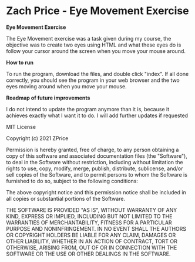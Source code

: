 # Zach Price - Eye Movement Exercise

**Eye Movement Exercise**

The Eye Movement exercise was a task given during my course, the objective was to create two eyes using HTML and what these eyes do is follow your cursor around the screen when you move your mouse around. 

**How to run**

To run the program, download the files, and double click "index". If all done correctly, you should see the program in your web browser and the two eyes moving around when you move your mouse.

**Roadmap of future improvements**

I do not intend to update the program anymore than it is, because it achieves exactly what I want it to do. I will add further updates if requested




MIT License

Copyright (c) 2021 ZPrice

Permission is hereby granted, free of charge, to any person obtaining a copy of this software and associated documentation files (the "Software"), to deal in the Software without restriction, including without limitation the rights to use, copy, modify, merge, publish, distribute, sublicense, and/or sell copies of the Software, and to permit persons to whom the Software is furnished to do so, subject to the following conditions:

The above copyright notice and this permission notice shall be included in all copies or substantial portions of the Software.

THE SOFTWARE IS PROVIDED "AS IS", WITHOUT WARRANTY OF ANY KIND, EXPRESS OR IMPLIED, INCLUDING BUT NOT LIMITED TO THE WARRANTIES OF MERCHANTABILITY, FITNESS FOR A PARTICULAR PURPOSE AND NONINFRINGEMENT. IN NO EVENT SHALL THE AUTHORS OR COPYRIGHT HOLDERS BE LIABLE FOR ANY CLAIM, DAMAGES OR OTHER LIABILITY, WHETHER IN AN ACTION OF CONTRACT, TORT OR OTHERWISE, ARISING FROM, OUT OF OR IN CONNECTION WITH THE SOFTWARE OR THE USE OR OTHER DEALINGS IN THE SOFTWARE.
